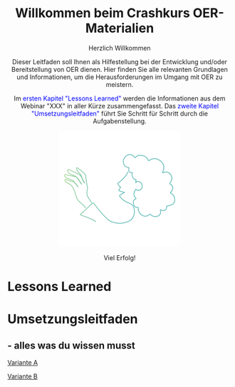 <center>

# Willkommen beim Crashkurs OER-Materialien 

Herzlich Willkommen

Dieser Leitfaden soll Ihnen als Hilfestellung bei der Entwicklung und/oder Bereitstellung von OER dienen. Hier finden Sie alle relevanten Grundlagen und Informationen, um die Herausforderungen im Umgang mit OER zu meistern.

Im <font color="blue">ersten Kapitel "Lessons Learned"</font> werden die Informationen aus dem Webinar "XXX" in aller Kürze zusammengefasst. Das <font color="blue">zweite Kapitel "Umsetzungsleitfaden"</font> führt Sie Schritt für Schritt durch die Aufgabenstellung.

![Welcome](images/imgWelcome.png)

Viel Erfolg!

</center>

# Lessons Learned

# Umsetzungsleitfaden

## - alles was du wissen musst

[Variante A](variante1.md)

[Variante B](variante2.md)

